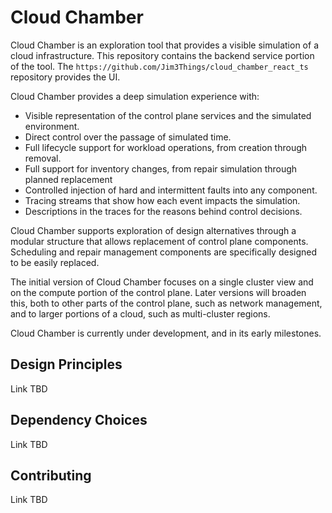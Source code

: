 # Cloud Chamber

Cloud Chamber is an exploration tool that provides a visible simulation of a cloud infrastructure.  This repository
contains the backend service portion of the tool.  The `https://github.com/Jim3Things/cloud_chamber_react_ts` repository
provides the UI.

Cloud Chamber provides a deep simulation experience with:

- Visible representation of the control plane services and the simulated environment.
- Direct control over the passage of simulated time.
- Full lifecycle support for workload operations, from creation through removal.
- Full support for inventory changes, from repair simulation through planned replacement
- Controlled injection of hard and intermittent faults into any component.
- Tracing streams that show how each event impacts the simulation.
- Descriptions in the traces for the reasons behind control decisions.

Cloud Chamber supports exploration of design alternatives through a modular structure that allows replacement of
control plane components.  Scheduling and repair management components are specifically designed to be easily
replaced.

The initial version of Cloud Chamber focuses on a single cluster view and on the compute portion of the control plane.
Later versions will broaden this, both to other parts of the control plane, such as network management, and to
larger portions of a cloud, such as multi-cluster regions.

Cloud Chamber is currently under development, and in its early milestones.


## Design Principles

Link TBD

## Dependency Choices

Link TBD

## Contributing

Link TBD
